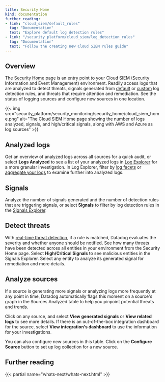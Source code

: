 ```yaml
---
title: Security Home
kind: documentation
further_reading:
- link: "cloud_siem/default_rules"
  tag: "Documentation"
  text: "Explore default log detection rules"
- link: "/security_platform/cloud_siem/log_detection_rules"
  tag: "Documentation"
  text: "Follow the creating new Cloud SIEM rules guide"
---
```


## Overview

The [Security Home][1] page is an entry point to your Cloud SIEM (Security Information and Event Management) environment. Readily access logs that are analyzed to detect threats, signals generated from [default][2] or [custom][3] log detection rules, and threats that require attention and remediation. See the status of logging sources and configure new sources in one location.

{{< img src="security_platform/security_monitoring/security_home/cloud_siem_home.png" alt="The Cloud SIEM Home page showing the number of logs analyzed, signals, and high/critical signals, along with AWS and Azure as log sources" >}}

## Analyzed logs

Get an overview of analyzed logs across all sources for a quick audit, or select **Logs Analyzed** to see a list of your analyzed logs in [Log Explorer][4] for a more granular investigation. In Log Explorer, filter by [log facets][5] or [aggregate your logs][6] to examine further into analyzed logs.

## Signals

Analyze the number of signals generated and the number of detection rules that are triggering signals, or select **Signals** to filter by log detection rules in the [Signals Explorer][7].

## Detect threats

With [real-time threat detection][8], if a rule is matched, Datadog evaluates the severity and whether anyone should be notified. See how many threats have been detected across all entities in your environment from the Security Home page. Select **High/Critical Signals** to see malicious entities in the Signals Explorer. Select any entity to analyze its generated signal for remediation and more details.

## Analyze sources

If a source is generating more signals or analyzing logs more frequently at any point in time, Datadog automatically flags this moment on a source's graph in the Sources Analyzed table to help you pinpoint potential threats and trends.

Click on any source, and select **View generated signals** or **View related logs** to see more details. If there is an out-of-the-box integration dashboard for the source, select **View integration's dashboard** to use the information for your investigations.

You can also configure new sources in this table. Click on the **Configure Source** button to set up log collection for a new source.

## Further reading

{{< partial name="whats-next/whats-next.html" >}}


[1]: https://app.datadoghq.com/security/homepage
[2]: /security_platform/default_rules/#cat-cloud-siem
[3]: /security_platform/cloud_siem/log_detection_rules
[4]: /logs/explorer/
[5]: /logs/explorer/facets/#overview
[6]: /logs/explorer/group/
[7]: /security_platform/explorer
[8]: https://www.datadoghq.com/blog/announcing-security-monitoring/#real-time-threat-detection
